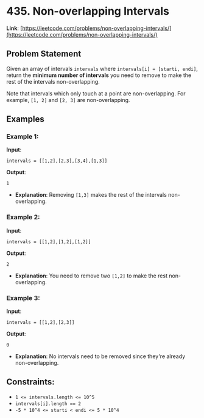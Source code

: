 # 435. Non-overlapping Intervals

**Link**: [https://leetcode.com/problems/non-overlapping-intervals/](https://leetcode.com/problems/non-overlapping-intervals/)

## Problem Statement

Given an array of intervals `intervals` where `intervals[i] = [starti, endi]`, return the **minimum number of intervals** you need to remove to make the rest of the intervals non-overlapping.

Note that intervals which only touch at a point are non-overlapping. For example, `[1, 2]` and `[2, 3]` are non-overlapping.

## Examples

### Example 1:

**Input**: 
```
intervals = [[1,2],[2,3],[3,4],[1,3]]
```
**Output**:
```
1
```
  * **Explanation**: Removing `[1,3]` makes the rest of the intervals non-overlapping.

### Example 2:

**Input**: 
```
intervals = [[1,2],[1,2],[1,2]]
```
**Output**:
```
2
```
  * **Explanation**: You need to remove two `[1,2]` to make the rest non-overlapping.

### Example 3:

**Input**: 
```
intervals = [[1,2],[2,3]]
```
**Output**:
```
0
```
  * **Explanation**: No intervals need to be removed since they're already non-overlapping.

## Constraints:

- `1 <= intervals.length <= 10^5`
- `intervals[i].length == 2`
- `-5 * 10^4 <= starti < endi <= 5 * 10^4`
